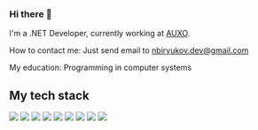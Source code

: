 ### Hi there 👋

<!--
**nickbiryukov/nickbiryukov** is a ✨ _special_ ✨ repository because its `README.md` (this file) appears on your GitHub profile.

Here are some ideas to get you started:

- 🔭 I’m currently working on ...
- 🌱 I’m currently learning ...
- 👯 I’m looking to collaborate on ...
- 🤔 I’m looking for help with ...
- 💬 Ask me about ...
- 📫 How to reach me: ...
- 😄 Pronouns: ...
- ⚡ Fun fact: ...
-->
I'm a .NET Developer, currently working at [AUXO](https://www.auxo-it.ru/).

How to contact me: Just send email to [nbiryukov.dev@gmail.com](mailto:nbiryukov.dev@gmail.com)

My education: Programming in computer systems

## My tech stack

![](https://img.shields.io/badge/.NET-512BD4?style=flat&logo=.net&logoColor=white)
![](https://img.shields.io/badge/C%23-512BD4?style=flat&logo=c%20sharp&logoColor=white)
![](https://img.shields.io/badge/ASP%20.NET%20Core-512BD4?style=flat&logoColor=white)
![](https://img.shields.io/badge/EF%20Core-512BD4?style=flat&logoColor=white)
![](https://img.shields.io/badge/MS%20SQL%20Server-CC2927?style=flat&logo=microsoft%20sql%20server&logoColor=white)
![](https://img.shields.io/badge/PostgreSQL-316192?style=flat&logo=postgresql&logoColor=white)
![](https://img.shields.io/badge/TypeScript-3178C6?style=flat&logo=typescript&logoColor=white)
![](https://img.shields.io/badge/Angular-DD0031?style=flat&logo=angular&logoColor=white)
![](https://img.shields.io/badge/Docker-316192?style=flat&logo=docker&logoColor=white)
